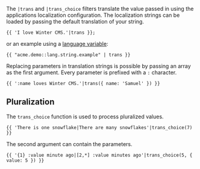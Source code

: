 The `|trans` and `|trans_choice` filters translate the value passed in using the applications localization configuration. The localization strings can be loaded by passing the default translation of your string.

```twig
{{ 'I love Winter CMS.'|trans }};
```

or an example using a [language variable](https://wintercms.com/docs/plugin/localization):

```twig
{{ "acme.demo::lang.string.example" | trans }}
```

Replacing parameters in translation strings is possible by passing an array as the first argument. Every parameter is prefixed with a `:` character.

```twig
{{ ':name loves Winter CMS.'|trans({ name: 'Samuel' }) }}
```

## Pluralization

The `trans_choice` function is used to process pluralized values.

```twig
{{ 'There is one snowflake|There are many snowflakes'|trans_choice(7) }}
```

The second argument can contain the parameters.

```twig
{{ '{1} :value minute ago|[2,*] :value minutes ago'|trans_choice(5, { value: 5 }) }}

```
